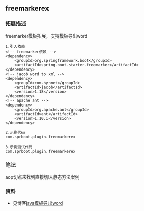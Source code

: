 ## freemarkerex

### 拓展描述
freemarker模板拓展，支持模板导出word

~~~
1.引入依赖
<!-- freemarker依赖 -->
<dependency>
    <groupId>org.springframework.boot</groupId>
    <artifactId>spring-boot-starter-freemarker</artifactId>
</dependency>
<!-- jacob word to xml -->
<dependency>
    <groupId>com.hynnet</groupId>
    <artifactId>jacob</artifactId>
    <version>1.18</version>
</dependency>
<!-- apache ant -->
<dependency>
    <groupId>org.apache.ant</groupId>
    <artifactId>ant</artifactId>
    <version>1.10.1</version>
</dependency>

2.示例代码
com.sprboot.plugin.freemarkerex

3.示例测试代码
com.sprboot.plugin.freemarkerex

~~~

### 笔记
aop切点未找到直接切入静态方法案例

### 资料
* 见博客[java模板导出word](https://blog.csdn.net/a1641693970/article/details/84207579)
